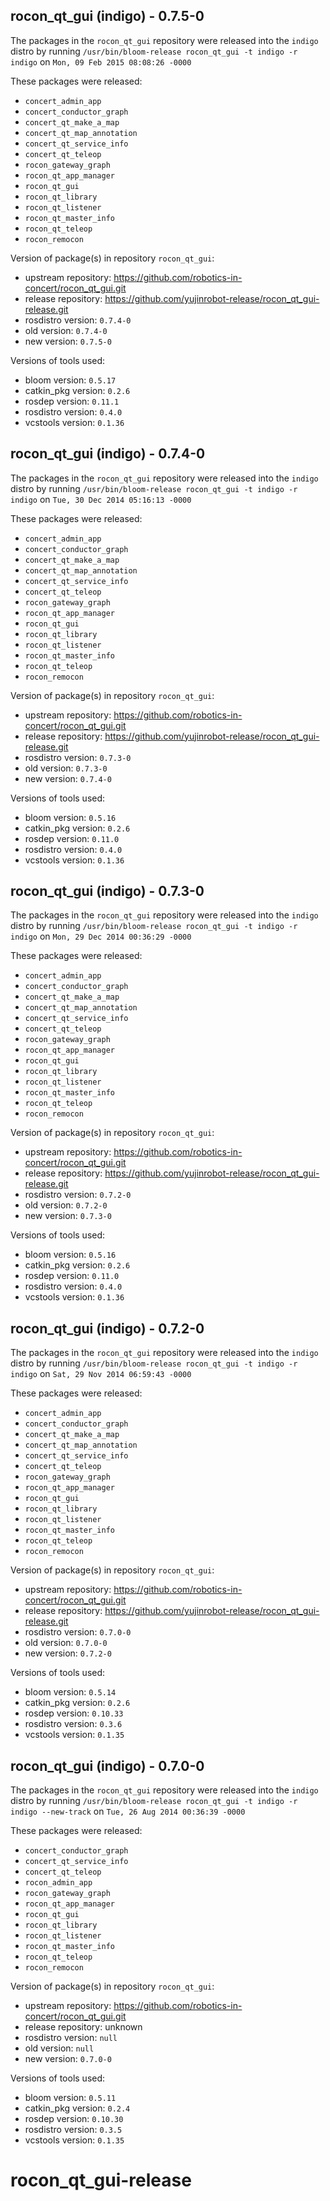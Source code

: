 ## rocon_qt_gui (indigo) - 0.7.5-0

The packages in the `rocon_qt_gui` repository were released into the `indigo` distro by running `/usr/bin/bloom-release rocon_qt_gui -t indigo -r indigo` on `Mon, 09 Feb 2015 08:08:26 -0000`

These packages were released:
- `concert_admin_app`
- `concert_conductor_graph`
- `concert_qt_make_a_map`
- `concert_qt_map_annotation`
- `concert_qt_service_info`
- `concert_qt_teleop`
- `rocon_gateway_graph`
- `rocon_qt_app_manager`
- `rocon_qt_gui`
- `rocon_qt_library`
- `rocon_qt_listener`
- `rocon_qt_master_info`
- `rocon_qt_teleop`
- `rocon_remocon`

Version of package(s) in repository `rocon_qt_gui`:
- upstream repository: https://github.com/robotics-in-concert/rocon_qt_gui.git
- release repository: https://github.com/yujinrobot-release/rocon_qt_gui-release.git
- rosdistro version: `0.7.4-0`
- old version: `0.7.4-0`
- new version: `0.7.5-0`

Versions of tools used:
- bloom version: `0.5.17`
- catkin_pkg version: `0.2.6`
- rosdep version: `0.11.1`
- rosdistro version: `0.4.0`
- vcstools version: `0.1.36`


## rocon_qt_gui (indigo) - 0.7.4-0

The packages in the `rocon_qt_gui` repository were released into the `indigo` distro by running `/usr/bin/bloom-release rocon_qt_gui -t indigo -r indigo` on `Tue, 30 Dec 2014 05:16:13 -0000`

These packages were released:
- `concert_admin_app`
- `concert_conductor_graph`
- `concert_qt_make_a_map`
- `concert_qt_map_annotation`
- `concert_qt_service_info`
- `concert_qt_teleop`
- `rocon_gateway_graph`
- `rocon_qt_app_manager`
- `rocon_qt_gui`
- `rocon_qt_library`
- `rocon_qt_listener`
- `rocon_qt_master_info`
- `rocon_qt_teleop`
- `rocon_remocon`

Version of package(s) in repository `rocon_qt_gui`:
- upstream repository: https://github.com/robotics-in-concert/rocon_qt_gui.git
- release repository: https://github.com/yujinrobot-release/rocon_qt_gui-release.git
- rosdistro version: `0.7.3-0`
- old version: `0.7.3-0`
- new version: `0.7.4-0`

Versions of tools used:
- bloom version: `0.5.16`
- catkin_pkg version: `0.2.6`
- rosdep version: `0.11.0`
- rosdistro version: `0.4.0`
- vcstools version: `0.1.36`


## rocon_qt_gui (indigo) - 0.7.3-0

The packages in the `rocon_qt_gui` repository were released into the `indigo` distro by running `/usr/bin/bloom-release rocon_qt_gui -t indigo -r indigo` on `Mon, 29 Dec 2014 00:36:29 -0000`

These packages were released:
- `concert_admin_app`
- `concert_conductor_graph`
- `concert_qt_make_a_map`
- `concert_qt_map_annotation`
- `concert_qt_service_info`
- `concert_qt_teleop`
- `rocon_gateway_graph`
- `rocon_qt_app_manager`
- `rocon_qt_gui`
- `rocon_qt_library`
- `rocon_qt_listener`
- `rocon_qt_master_info`
- `rocon_qt_teleop`
- `rocon_remocon`

Version of package(s) in repository `rocon_qt_gui`:
- upstream repository: https://github.com/robotics-in-concert/rocon_qt_gui.git
- release repository: https://github.com/yujinrobot-release/rocon_qt_gui-release.git
- rosdistro version: `0.7.2-0`
- old version: `0.7.2-0`
- new version: `0.7.3-0`

Versions of tools used:
- bloom version: `0.5.16`
- catkin_pkg version: `0.2.6`
- rosdep version: `0.11.0`
- rosdistro version: `0.4.0`
- vcstools version: `0.1.36`


## rocon_qt_gui (indigo) - 0.7.2-0

The packages in the `rocon_qt_gui` repository were released into the `indigo` distro by running `/usr/bin/bloom-release rocon_qt_gui -t indigo -r indigo` on `Sat, 29 Nov 2014 06:59:43 -0000`

These packages were released:
- `concert_admin_app`
- `concert_conductor_graph`
- `concert_qt_make_a_map`
- `concert_qt_map_annotation`
- `concert_qt_service_info`
- `concert_qt_teleop`
- `rocon_gateway_graph`
- `rocon_qt_app_manager`
- `rocon_qt_gui`
- `rocon_qt_library`
- `rocon_qt_listener`
- `rocon_qt_master_info`
- `rocon_qt_teleop`
- `rocon_remocon`

Version of package(s) in repository `rocon_qt_gui`:
- upstream repository: https://github.com/robotics-in-concert/rocon_qt_gui.git
- release repository: https://github.com/yujinrobot-release/rocon_qt_gui-release.git
- rosdistro version: `0.7.0-0`
- old version: `0.7.0-0`
- new version: `0.7.2-0`

Versions of tools used:
- bloom version: `0.5.14`
- catkin_pkg version: `0.2.6`
- rosdep version: `0.10.33`
- rosdistro version: `0.3.6`
- vcstools version: `0.1.35`


## rocon_qt_gui (indigo) - 0.7.0-0

The packages in the `rocon_qt_gui` repository were released into the `indigo` distro by running `/usr/bin/bloom-release rocon_qt_gui -t indigo -r indigo --new-track` on `Tue, 26 Aug 2014 00:36:39 -0000`

These packages were released:
- `concert_conductor_graph`
- `concert_qt_service_info`
- `concert_qt_teleop`
- `rocon_admin_app`
- `rocon_gateway_graph`
- `rocon_qt_app_manager`
- `rocon_qt_gui`
- `rocon_qt_library`
- `rocon_qt_listener`
- `rocon_qt_master_info`
- `rocon_qt_teleop`
- `rocon_remocon`

Version of package(s) in repository `rocon_qt_gui`:
- upstream repository: https://github.com/robotics-in-concert/rocon_qt_gui.git
- release repository: unknown
- rosdistro version: `null`
- old version: `null`
- new version: `0.7.0-0`

Versions of tools used:
- bloom version: `0.5.11`
- catkin_pkg version: `0.2.4`
- rosdep version: `0.10.30`
- rosdistro version: `0.3.5`
- vcstools version: `0.1.35`


rocon_qt_gui-release
====================
